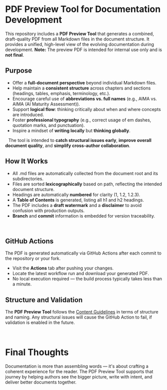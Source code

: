 # PDF Preview Tool for Documentation Development
This repository includes a **PDF Preview Tool** that generates a combined, draft-quality PDF from all Markdown files in the document structure. It provides a unified, high-level view of the evolving documentation during development.
**Note:** The preview PDF is intended for internal use only and is **not final**.

## Purpose
* Offer a **full-document perspective** beyond individual Markdown files.
* Help maintain a **consistent structure** across chapters and sections (headings, tables, emphasis, terminology, etc.).
* Encourage careful use of **abbreviations vs. full names** (e.g., AIMA vs. AIMA (AI Maturity Assessment)).
* Support **logical flow**: thinking critically about when and where concepts are introduced.
* Foster **professional typography** (e.g., correct usage of em dashes, quotation marks, and punctuation).
* Inspire a mindset of **writing locally** but **thinking globally**.

⠀The tool is intended to **catch structural issues early**, **improve overall document quality**, and **simplify cross-author collaboration**.

## How It Works
* All .md files are automatically collected from the document root and its subdirectories.
* Files are sorted **lexicographically** based on path, reflecting the intended document structure.
* Headings are automatically **numbered** for clarity (1, 1.2, 1.2.3).
* A **Table of Contents** is generated, listing all h1 and h2 headings.
* The PDF includes a **draft watermark** and a **disclaimer** to avoid confusion with production outputs.
* **Branch** and **commit** information is embedded for version traceability.

⠀
## GitHub Actions
The PDF is generated automatically via GitHub Actions after each commit to the repository or your fork.
* Visit the **Actions** tab after pushing your changes.
* Locate the latest workflow run and download your generated PDF.
* No local execution required — the build process typically takes less than a minute.


## Structure and Validation
The **PDF Preview Tool** follows the [Content Guidelines](CONTENT_GUIDELINES.md) in terms of structure and naming.
Any structural issues will cause the GitHub Action to fail, if validation is enabled in the future.

⠀
# Final Thoughts

Documentation is more than assembling words — it's about crafting a coherent experience for the reader.
The PDF Preview Tool supports that journey by helping authors see the bigger picture, write with intent, and deliver better documents together.
